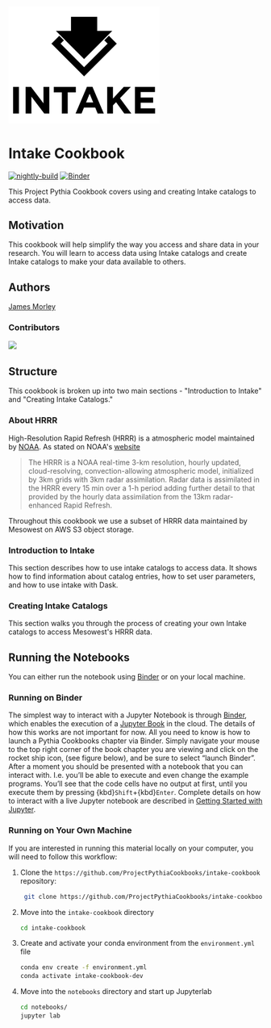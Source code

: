 <img src="thumbnail.svg" alt="thumbnail" width="300"/>

# Intake Cookbook

[![nightly-build](https://github.com/ProjectPythiaCookbooks/intake-cookbook/actions/workflows/nightly-build.yaml/badge.svg)](https://github.com/ProjectPythiaCookbooks/intake-cookbook/actions/workflows/nightly-build.yaml)
[![Binder](https://binder.mypythia.org/badge_logo.svg)](http://binder.mypythia.org/v2/gh/ProjectPythiaCookbooks/intake-cookbook/main?labpath=notebooks)

This Project Pythia Cookbook covers using and creating Intake catalogs to access data.

## Motivation

This cookbook will help simplify the way you access and share data in your research. You will learn to access data using Intake catalogs and create Intake catalogs to make your data available to others.

## Authors

[James Morley](https://github.com/jnmorley/)

### Contributors

<a href="https://github.com/ProjectPythiaCookbooks/intake-cookbook/graphs/contributors">
  <img src="https://contrib.rocks/image?repo=ProjectPythiaCookbooks/intake-cookbook" />
</a>

## Structure
This cookbook is broken up into two main sections - "Introduction to Intake" and "Creating Intake Catalogs." 

### About HRRR
High-Resolution Rapid Refresh (HRRR) is a atmospheric model maintained by [NOAA](https://www.noaa.gov/). As stated on NOAA's [website](https://rapidrefresh.noaa.gov/hrrr/)

> The HRRR is a NOAA real-time 3-km resolution, hourly updated, cloud-resolving, convection-allowing atmospheric model, initialized by 3km grids with 3km radar assimilation. Radar data is
> assimilated in the HRRR every 15 min over a 1-h period adding further detail to that provided by the hourly data assimilation from the 13km radar-enhanced Rapid Refresh.

Throughout this cookbook we use a subset of HRRR data maintained by Mesowest on AWS S3 object storage. 

### Introduction to Intake
This section describes how to use intake catalogs to access data. It shows how to find information about catalog entries, how to set user parameters, and how to use intake with Dask.

### Creating Intake Catalogs
This section walks you through the process of creating your own Intake catalogs to access Mesowest's HRRR data.

## Running the Notebooks
You can either run the notebook using [Binder](https://mybinder.org/) or on your local machine.

### Running on Binder

The simplest way to interact with a Jupyter Notebook is through
[Binder](https://mybinder.org/), which enables the execution of a
[Jupyter Book](https://jupyterbook.org) in the cloud. The details of how this works are not
important for now. All you need to know is how to launch a Pythia
Cookbooks chapter via Binder. Simply navigate your mouse to
the top right corner of the book chapter you are viewing and click
on the rocket ship icon, (see figure below), and be sure to select
“launch Binder”. After a moment you should be presented with a
notebook that you can interact with. I.e. you’ll be able to execute
and even change the example programs. You’ll see that the code cells
have no output at first, until you execute them by pressing
{kbd}`Shift`\+{kbd}`Enter`. Complete details on how to interact with
a live Jupyter notebook are described in [Getting Started with
Jupyter](https://foundations.projectpythia.org/foundations/getting-started-jupyter.html).

### Running on Your Own Machine
If you are interested in running this material locally on your computer, you will need to follow this workflow:
  

1. Clone the `https://github.com/ProjectPythiaCookbooks/intake-cookbook` repository:

   ```bash
    git clone https://github.com/ProjectPythiaCookbooks/intake-cookbook.git
    ```  
1. Move into the `intake-cookbook` directory
    ```bash
    cd intake-cookbook
    ```  
1. Create and activate your conda environment from the `environment.yml` file
    ```bash
    conda env create -f environment.yml
    conda activate intake-cookbook-dev
    ```  
1.  Move into the `notebooks` directory and start up Jupyterlab
    ```bash
    cd notebooks/
    jupyter lab
    ```
